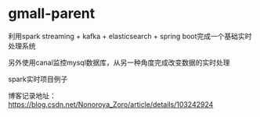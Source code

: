 # gmall-parent
利用spark streaming + kafka + elasticsearch + spring boot完成一个基础实时处理系统

另外使用canal监控mysql数据库，从另一种角度完成改变数据的实时处理

spark实时项目例子

博客记录地址：https://blog.csdn.net/Nonoroya_Zoro/article/details/103242924
